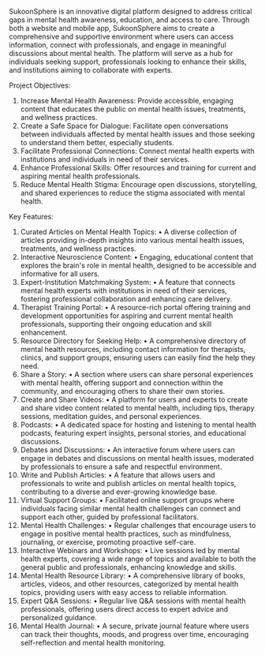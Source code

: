 SukoonSphere is an innovative digital platform designed to address critical gaps in mental health awareness, education, and access to care. Through both a website and mobile app, SukoonSphere aims to create a comprehensive and supportive environment where users can access information, connect with professionals, and engage in meaningful discussions about mental health. The platform will serve as a hub for individuals seeking support, professionals looking to enhance their skills, and institutions aiming to collaborate with experts.

Project Objectives:
1.	Increase Mental Health Awareness: Provide accessible, engaging content that educates the public on mental health issues, treatments, and wellness practices.
2.	Create a Safe Space for Dialogue: Facilitate open conversations between individuals affected by mental health issues and those seeking to understand them better, especially students.
3.	Facilitate Professional Connections: Connect mental health experts with institutions and individuals in need of their services.
4.	Enhance Professional Skills: Offer resources and training for current and aspiring mental health professionals.
5.	Reduce Mental Health Stigma: Encourage open discussions, storytelling, and shared experiences to reduce the stigma associated with mental health.

Key Features:
1.	Curated Articles on Mental Health Topics:
•	A diverse collection of articles providing in-depth insights into various mental health issues, treatments, and wellness practices.
2.	Interactive Neuroscience Content:
•	Engaging, educational content that explores the brain's role in mental health, designed to be accessible and informative for all users.
3.	Expert-Institution Matchmaking System:
•	A feature that connects mental health experts with institutions in need of their services, fostering professional collaboration and enhancing care delivery.
4.	Therapist Training Portal:
•	A resource-rich portal offering training and development opportunities for aspiring and current mental health professionals, supporting their ongoing education and skill enhancement.
5.	Resource Directory for Seeking Help:
•	A comprehensive directory of mental health resources, including contact information for therapists, clinics, and support groups, ensuring users can easily find the help they need.
6.	Share a Story:
•	A section where users can share personal experiences with mental health, offering support and connection within the community, and encouraging others to share their own stories.
7.	Create and Share Videos:
•	A platform for users and experts to create and share video content related to mental health, including tips, therapy sessions, meditation guides, and personal experiences.
8.	Podcasts:
•	A dedicated space for hosting and listening to mental health podcasts, featuring expert insights, personal stories, and educational discussions.
9.	Debates and Discussions:
•	An interactive forum where users can engage in debates and discussions on mental health issues, moderated by professionals to ensure a safe and respectful environment.
10.	Write and Publish Articles:
•	A feature that allows users and professionals to write and publish articles on mental health topics, contributing to a diverse and ever-growing knowledge base.
11.	Virtual Support Groups:
•	Facilitated online support groups where individuals facing similar mental health challenges can connect and support each other, guided by professional facilitators.
12.	Mental Health Challenges:
•	Regular challenges that encourage users to engage in positive mental health practices, such as mindfulness, journaling, or exercise, promoting proactive self-care.
13.	Interactive Webinars and Workshops:
•	Live sessions led by mental health experts, covering a wide range of topics and available to both the general public and professionals, enhancing knowledge and skills.
14.	Mental Health Resource Library:
•	A comprehensive library of books, articles, videos, and other resources, categorized by mental health topics, providing users with easy access to reliable information.
15.	Expert Q&A Sessions:
•	Regular live Q&A sessions with mental health professionals, offering users direct access to expert advice and personalized guidance.
16.	Mental Health Journal:
•	A secure, private journal feature where users can track their thoughts, moods, and progress over time, encouraging self-reflection and mental health monitoring.


